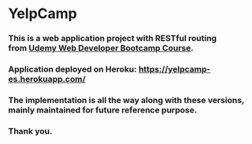 # YelpCamp

### This is a web application project with RESTful routing from [Udemy Web Developer Bootcamp Course](https://www.udemy.com/course/the-web-developer-bootcamp/). 

### Application deployed on Heroku: https://yelpcamp-es.herokuapp.com/

### The implementation is all the way along with these versions, mainly maintained for future reference purpose. 

### Thank you. 
